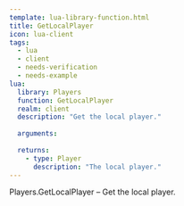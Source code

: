 ```yaml
---
template: lua-library-function.html
title: GetLocalPlayer
icon: lua-client
tags:
  - lua
  - client
  - needs-verification
  - needs-example
lua:
  library: Players
  function: GetLocalPlayer
  realm: client
  description: "Get the local player."
  
  arguments:
  
  returns:
    - type: Player
      description: "The local player."
---
```


<div class="lua__search__keywords">
Players.GetLocalPlayer &#x2013; Get the local player.
</div>
